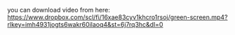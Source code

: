 you can download video from here: https://www.dropbox.com/scl/fi/16xae83cyv1khcro1rsoj/green-screen.mp4?rlkey=imh4931jogts6wakr60ilaoq4&st=6j7rq3hc&dl=0
